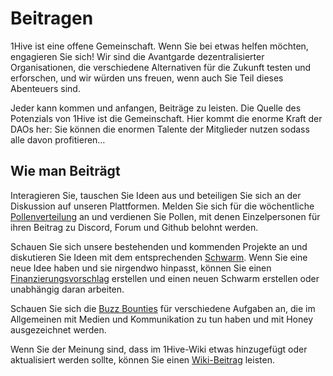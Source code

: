 # Beitragen

1Hive ist eine offene Gemeinschaft. Wenn Sie bei etwas helfen möchten, engagieren Sie sich! Wir sind die Avantgarde dezentralisierter Organisationen, die verschiedene Alternativen für die Zukunft testen und erforschen, und wir würden uns freuen, wenn auch Sie Teil dieses Abenteuers sind.

Jeder kann kommen und anfangen, Beiträge zu leisten. Die Quelle des Potenzials von 1Hive ist die Gemeinschaft. Hier kommt die enorme Kraft der DAOs her: Sie können die enormen Talente der Mitglieder nutzen sodass alle davon profitieren…

## Wie man Beiträgt

Interagieren Sie, tauschen Sie Ideen aus und beteiligen Sie sich an der Diskussion auf unseren Plattformen. Melden Sie sich für die wöchentliche [Pollenverteilung](pollen.md) an und verdienen Sie Pollen, mit denen Einzelpersonen für ihren Beitrag zu Discord, Forum und Github belohnt werden.

Schauen Sie sich unsere bestehenden und kommenden Projekte an und diskutieren Sie Ideen mit dem entsprechenden [Schwarm](../community/swarms/). Wenn Sie eine neue Idee haben und sie nirgendwo hinpasst, können Sie einen [Finanzierungsvorschlag](../projects/honey/participation.md) erstellen und einen neuen Schwarm erstellen oder unabhängig daran arbeiten.

Schauen Sie sich die [Buzz Bounties](../community/media/buzz-bounty.md) für verschiedene Aufgaben an, die im Allgemeinen mit Medien und Kommunikation zu tun haben und mit Honey ausgezeichnet werden.  
  
Wenn Sie der Meinung sind, dass im 1Hive-Wiki etwas hinzugefügt oder aktualisiert werden sollte, können Sie einen [Wiki-Beitrag](../guides/wiki-contribution.md) leisten.

